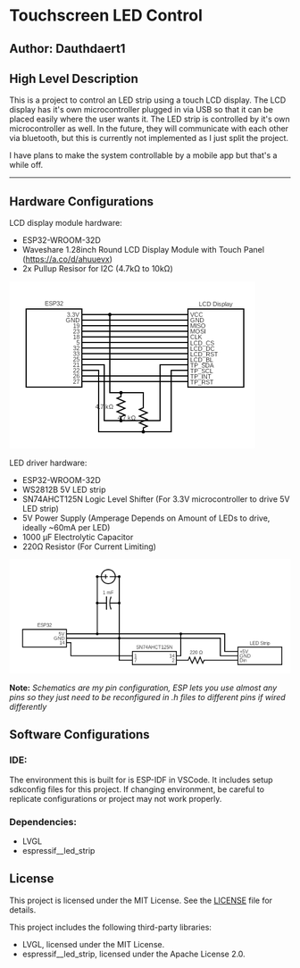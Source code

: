 # Touchscreen LED Control
## Author: Dauthdaert1
## High Level Description
This is a project to control an LED strip using a touch LCD display. The LCD display has it's own microcontroller plugged in via USB so that it can be placed easily where the user wants it. The LED strip is controlled by it's own microcontroller as well. In the future, they will communicate with each other via bluetooth, but this is currently not implemented as I just split the project.

I have plans to make the system controllable by a mobile app but that's a while off.

---
## Hardware Configurations
LCD display module hardware:
* ESP32-WROOM-32D
* Waveshare 1.28inch Round LCD Display Module with Touch Panel (https://a.co/d/ahuuevx)
* 2x Pullup Resisor for I2C (4.7kΩ to 10kΩ)

![LCD Module Schematic PNG](assets/LCD_Module.png?raw=true "LCD Module")

LED driver hardware:
* ESP32-WROOM-32D
* WS2812B 5V LED strip
* SN74AHCT125N Logic Level Shifter (For 3.3V microcontroller to drive 5V LED strip)
* 5V Power Supply (Amperage Depends on Amount of LEDs to drive, ideally ~60mA per LED)
* 1000 µF Electrolytic Capacitor
* 220Ω Resistor (For Current Limiting)

![LED Module Schematic PNG](assets/LED_Module.png?raw=true "LED Module")

**Note:** *Schematics are my pin configuration, ESP lets you use almost any pins so they just need to be reconfigured in .h files to different pins if wired differently*

## Software Configurations
### IDE:
The environment this is built for is ESP-IDF in VSCode. It includes setup sdkconfig files for this project. If changing environment, be careful to replicate configurations or project may not work properly.

### Dependencies:
* LVGL
* espressif__led_strip

## License

This project is licensed under the MIT License. See the [LICENSE](LICENSE) file for details.

This project includes the following third-party libraries:
- LVGL, licensed under the MIT License.
- espressif__led_strip, licensed under the Apache License 2.0.